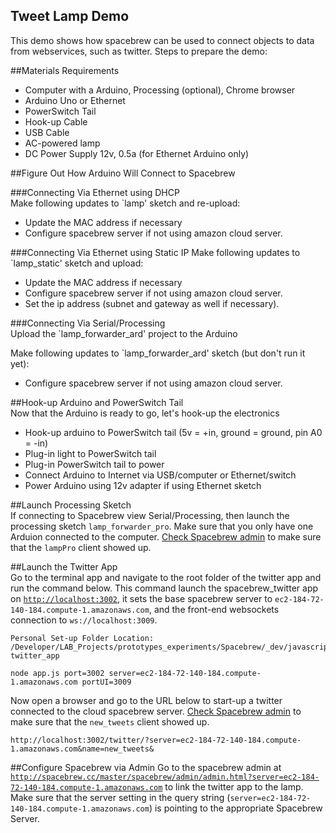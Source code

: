 Tweet Lamp Demo
---------------

This demo shows how spacebrew can be used to connect objects to data from webservices, such as twitter. Steps to prepare the demo:  

##Materials Requirements
* Computer with a Arduino, Processing (optional), Chrome browser
* Arduino Uno or Ethernet
* PowerSwitch Tail
* Hook-up Cable
* USB Cable
* AC-powered lamp
* DC Power Supply 12v, 0.5a (for Ethernet Arduino only)
  
##Figure Out How Arduino Will Connect to Spacebrew  
  
###Connecting Via Ethernet using DHCP  
Make following updates to `lamp' sketch and re-upload:  
* Update the MAC address if necessary  
* Configure spacebrew server if not using amazon cloud server.  
  
###Connecting Via Ethernet using Static IP
Make following updates to `lamp_static' sketch and upload:  
* Update the MAC address if necessary  
* Configure spacebrew server if not using amazon cloud server.  
* Set the ip address (subnet and gateway as well if necessary).  
  
###Connecting Via Serial/Processing  
Upload the `lamp_forwarder_ard' project to the Arduino  
  
Make following updates to `lamp_forwarder_ard' sketch (but don't run it yet):  
* Configure spacebrew server if not using amazon cloud server.  
   
##Hook-up Arduino and PowerSwitch Tail  
Now that the Arduino is ready to go, let's hook-up the electronics  
* Hook-up arduino to PowerSwitch tail (5v = +in, ground = ground, pin A0 = -in)  
* Plug-in light to PowerSwitch tail  
* Plug-in PowerSwitch tail to power   
* Connect Arduino to Internet via USB/computer or Ethernet/switch  
* Power Arduino using 12v adapter if using Ethernet sketch  

##Launch Processing Sketch  
If connecting to Spacebrew view Serial/Processing, then launch the processing sketch `lamp_forwarder_pro`. Make sure that you only have one Arduion connected to the computer. [Check Spacebrew admin](http://spacebrew.cc/master/spacebrew/admin/admin.html?server=ec2-184-72-140-184.compute-1.amazonaws.com) to make sure that the `lampPro` client showed up.

##Launch the Twitter App  
Go to the terminal app and navigate to the root folder of the twitter app and run the command below. This command launch the spacebrew_twitter app on [`http://localhost:3002`](http://localhost:3002), it sets the base spacebrew server to `ec2-184-72-140-184.compute-1.amazonaws.com`, and the front-end websockets connection to `ws://localhost:3009`.  

```
Personal Set-up Folder Location:
/Developer/LAB_Projects/prototypes_experiments/Spacebrew/_dev/javascript/spacebrew-twitter_app
```
  
```
node app.js port=3002 server=ec2-184-72-140-184.compute-1.amazonaws.com portUI=3009  
```  

Now open a browser and go to the URL below to start-up a twitter connected to the cloud spacebrew server. [Check Spacebrew admin](http://spacebrew.cc/master/spacebrew/admin/admin.html?server=ec2-184-72-140-184.compute-1.amazonaws.com) to make sure that the `new_tweets` client showed up.
``` 
http://localhost:3002/twitter/?server=ec2-184-72-140-184.compute-1.amazonaws.com&name=new_tweets&
```

##Configure Spacebrew via Admin
Go to the spacebrew admin at [`http://spacebrew.cc/master/spacebrew/admin/admin.html?server=ec2-184-72-140-184.compute-1.amazonaws.com`](http://spacebrew.cc/master/spacebrew/admin/admin.html?server=ec2-184-72-140-184.compute-1.amazonaws.com) to link the twitter app to the lamp. Make sure that the server setting in the query string (`server=ec2-184-72-140-184.compute-1.amazonaws.com`) is pointing to the appropriate Spacebrew Server.



